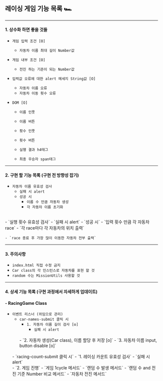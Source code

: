 ## 레이싱 게임 기능 목록 🏎️ 
---

#### 1. 상수화 하면 좋을 것들

- `게임 입력 조건 [O]`
  - `자동차 이름 최대 길이 Number값`  

- `게임 내부 조건 [O]`
  - `전진 하는 기준이 되는 Number값`

- `입력값 오류에 대한 alert 메세지 String값 [O]`
  - `자동차 이름 오류`    
  - `자동차 이동 횟수 오류`
    
- `DOM [O]`    
  - `이름 인풋`
  - `이름 버튼`

  - `횟수 인풋`
  - `횟수 버튼`

  - `실행 결과 h4태그`
  - `최종 우승자 span태그`
---

#### 2. 구현 할 기능 목록 (구현 전 방향성 잡기)
- `자동차 이름 유효성 검사`
  - `실패 시 alert`
  - `성공 시`
    - `이름 수 만큼 자동차 생성`
    - `각 자동차 이름 초기화`
<br>
- `실행 횟수 유효성 검사`   
  - `실패 시 alert`
  - `성공 시`
    - `입력 횟수 만큼 각 자동차 race`
      - `각 race마다 각 자동차의 위치 출력`
    
    - `race 종료 후 가장 많이 이동한 자동차 전부 출력`  

---
#### 3. 주의사항

- `index.html 직접 수정 금지`
- `Car class의 각 인스턴스로 자동차를 표현 할 것`
- `random 수는 MissionUtils 사용할 것`

---
#### 4. 상세 기능 목록 (구현 과정에서 자세하게 업데이트)

#### - RacingGame Class 
- `이벤트 리스너 (위임으로 관리)`  
  - `car-names-submit 클릭 시`
    - `1. 자동차 이름 길이 검사 [o]`
      - `실패 시 alert`
    <br>
    - `2. 자동차 생성(Car class), 이름 할당 후 저장 [o]`    
    - `3. 자동차 이름 input, button disable [o]`
  <br>
  - `racing-count-submit 클릭 시`
    - `1. 레이싱 카운트 유효성 검사`
      - `실패 시 alert`
    <br>
    - `2. 게임 진행`
      - `게임 1cycle 메서드`
        - `랜덤 수 발생 메서드`
        - `랜덤 수 and 전진 기준 Number 비교 메서드`
        - `자동차 전진 메서드`
    
